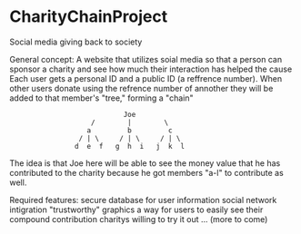 CharityChainProject
===================

Social media giving back to society

General concept:
	A website that utilizes soial media so that a person can sponsor a charity and see how much their interaction has helped the cause
Each user gets a personal ID and a public ID (a reffrence number). 
When other users donate using the refrence number of annother they will be added to that member's "tree," forming a "chain"
							
							    Joe
						/        |        \
					   a         b         c
                     / | \     / | \     / | \
                    d  e  f   g  h  i   j  k  l
 
The idea is that Joe here will be able to see the money value that he has contributed to the charity because he got members "a-l" to contribute as well.


Required features:
	secure database for user information
	social network intigration
	"trustworthy" graphics
	a way for users to easily see their compound contribution
	charitys willing to try it out
	... (more to come)
